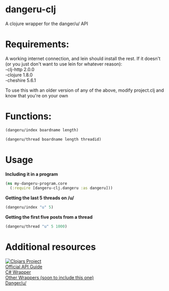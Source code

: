 # dangeru-clj

A clojure wrapper for the danger/u/ API

# Requirements:

A working internet connection, and lein should install the rest. If it doesn't (or you just don't want to use lein for whatever reason):  
-clj-http 2.0.0  
-clojure 1.8.0  
-cheshire 5.6.1  
  
To use this with an older version of any of the above, modify project.clj and know that you're on your own

# Functions:

```clojure
(dangeru/index boardname length)
```

```clojure
(dangeru/thread boardname length threadid)
```

# Usage

**Including it in a program**

```clojure
(ns my-dangeru-program.core
  (:require [dangeru-clj.dangeru :as dangeru]))
```

**Getting the last 5 threads on /u/**
```clojure
(dangeru/index "u" 5)
```

**Getting the first five posts from a thread**
```clojure
(dangeru/thread "u" 5 1000)
```

# Additional resources

[![Clojars Project](https://img.shields.io/clojars/v/dangeru-clj.svg)](https://clojars.org/dangeru-clj)  
[Official API Guide](https://github.com/naomiEve/dangeruAPI)  
[C# Wrapper](https://github.com/Mark9870/dangeru-net)  
[Other Wrappers (soon to include this one)](https://github.com/dangeru/api-wrappers)  
[Danger/u/](https://dangeru.us/)  

